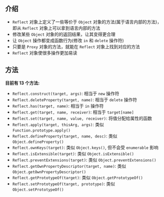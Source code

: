 ## 介绍

+ `Reflect` 对象上定义了一些等价于 `Object` 对象的方法(属于语言内部的方法)，即从 `Reflect` 对象上可以拿到语言内部的方法
+ 修改某些 `Object` 对象的的返回结果，让其变得更合理
+ 让 `Object` 操作都变成函数行为(修改 `in` 和 `delete` 操作符)
+ 只要是 `Proxy` 对象的方法，就能在 `Reflect` 对象上找到对应的方法
+ `Reflect` 对象使很多操作更加易读

## 方法

**目前有 13 个方法:**

+ `Reflect.construct(target, args)`: 相当于 `new` 操作符
+ `Reflect.deleteProperty(target, name)`: 相当于 `delete` 操作符
+ `Reflect.has(target, name)`: 相当于 `in` 操作符
+ `Reflect.get(target, name, receiver)`: 相当于 `target[name]`
+ `Reflect.set(target, name, value, receiver)`: 将值分配给属性的函数
+ `Reflect.apply(target, thisArg, args)`: 类似 `Function.prototype.apply()`
+ `Reflect.defineProperty(target, name, desc)`: 类似 `Object.defineProperty()`
+ `Reflect.ownKeys(target)`: 类似 `Object.keys()`, 但不会受 `enumerable` 影响
+ `Reflect.isExtensible(target)`: 类似 `Object.isExtensible()`
+ `Reflect.preventExtensions(target)`: 类似 `Object.preventExtensions()`
+ `Reflect.getOwnPropertyDescriptor(target, name)`: 类似 `Object.getOwnPropertyDescriptor()`
+ `Reflect.getPrototypeOf(target)`: 类似 `Object.getPrototypeOf()`
+ `Reflect.setPrototypeOf(target, prototype)`: 类似 `Object.setPrototypeOf()`
